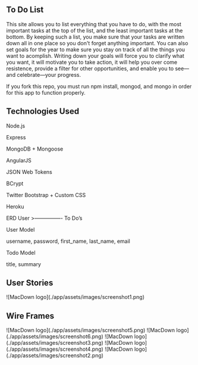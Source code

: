 <h2>To Do List </h2>

This site allows you to list everything that you have to do, with the most important tasks at the top of the list, and the least important tasks at the bottom. By keeping such a list, you make sure that your tasks are written down all in one place so you don't forget anything important. 
You can also set goals for the year to make sure you stay on track of all the things you want to acomplish. Writing down your goals will force you to clarify what you want, it will motivate you to take action, it will help you over come resistence, provide a filter for other opportunities, and enable you to see—and celebrate—your progress. 

If you fork this repo, you must run npm install, mongod, and mongo in order for this app to function properly.

<h2>Technologies Used </h2>
Node.js

Express

MongoDB + Mongoose

AngularJS

JSON Web Tokens

BCrypt

Twitter Bootstrap + Custom CSS

Heroku 
<br>

ERD User >—————- To Do’s 

User Model

username, password, first_name, last_name, email 

Todo Model 

title, summary 

<h2> User Stories </h2>
![MacDown logo](./app/assets/images/screenshot1.png)

<h2> Wire Frames </h2>
![MacDown logo](./app/assets/images/screenshot5.png)
![MacDown logo](./app/assets/images/screenshot6.png)
![MacDown logo](./app/assets/images/screenshot3.png)
![MacDown logo](./app/assets/images/screenshot4.png)
![MacDown logo](./app/assets/images/screenshot2.png)
